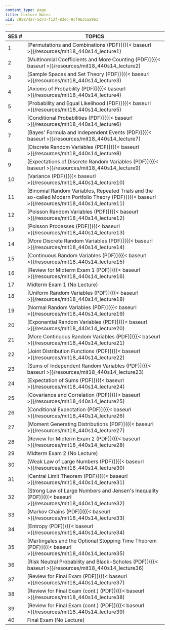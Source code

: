 ```yaml
---
content_type: page
title: Lecture Notes
uid: c9587427-5d73-f12f-83ec-0cf9635a2961
---
```


| SES # | TOPICS |
| --- | --- |
| 1 | [Permutations and Combinations (PDF)]({{< baseurl >}}/resources/mit18_440s14_lecture1) |
| 2 | [Multinomial Coefficients and More Counting (PDF)]({{< baseurl >}}/resources/mit18_440s14_lecture2) |
| 3 | [Sample Spaces and Set Theory (PDF)]({{< baseurl >}}/resources/mit18_440s14_lecture3) |
| 4 | [Axioms of Probability (PDF)]({{< baseurl >}}/resources/mit18_440s14_lecture4) |
| 5 | [Probability and Equal Likelihood (PDF)]({{< baseurl >}}/resources/mit18_440s14_lecture5) |
| 6 | [Conditional Probabilities (PDF)]({{< baseurl >}}/resources/mit18_440s14_lecture6) |
| 7 | [Bayes' Formula and Independent Events (PDF)]({{< baseurl >}}/resources/mit18_440s14_lecture7) |
| 8 | [Discrete Random Variables (PDF)]({{< baseurl >}}/resources/mit18_440s14_lecture8) |
| 9 | [Expectations of Discrete Random Variables (PDF)]({{< baseurl >}}/resources/mit18_440s14_lecture9) |
| 10 | [Variance (PDF)]({{< baseurl >}}/resources/mit18_440s14_lecture10) |
| 11 | [Binomial Random Variables, Repeated Trials and the so-called Modern Portfolio Theory (PDF)]({{< baseurl >}}/resources/mit18_440s14_lecture11) |
| 12 | [Poisson Random Variables (PDF)]({{< baseurl >}}/resources/mit18_440s14_lecture12) |
| 13 | [Poisson Processes (PDF)]({{< baseurl >}}/resources/mit18_440s14_lecture13) |
| 14 | [More Discrete Random Variables (PDF)]({{< baseurl >}}/resources/mit18_440s14_lecture14) |
| 15 | [Continuous Random Variables (PDF)]({{< baseurl >}}/resources/mit18_440s14_lecture15) |
| 16 | [Review for Midterm Exam 1 (PDF)]({{< baseurl >}}/resources/mit18_440s14_lecture16) |
| 17 | Midterm Exam 1 (No Lecture) |
| 18 | [Uniform Random Variables (PDF)]({{< baseurl >}}/resources/mit18_440s14_lecture18) |
| 19 | [Normal Random Variables (PDF)]({{< baseurl >}}/resources/mit18_440s14_lecture19) |
| 20 | [Exponential Random Variables (PDF)]({{< baseurl >}}/resources/mit18_440s14_lecture20) |
| 21 | [More Continuous Random Variables (PDF)]({{< baseurl >}}/resources/mit18_440s14_lecture21) |
| 22 | [Joint Distribution Functions (PDF)]({{< baseurl >}}/resources/mit18_440s14_lecture22) |
| 23 | [Sums of Independent Random Variables (PDF)]({{< baseurl >}}/resources/mit18_440s14_lecture23) |
| 24 | [Expectation of Sums (PDF)]({{< baseurl >}}/resources/mit18_440s14_lecture24) |
| 25 | [Covariance and Correlation (PDF)]({{< baseurl >}}/resources/mit18_440s14_lecture25) |
| 26 | [Conditional Expectation (PDF)]({{< baseurl >}}/resources/mit18_440s14_lecture26) |
| 27 | [Moment Generating Distributions (PDF)]({{< baseurl >}}/resources/mit18_440s14_lecture27) |
| 28 | [Review for Midterm Exam 2 (PDF)]({{< baseurl >}}/resources/mit18_440s14_lecture28) |
| 29 | Midterm Exam 2 (No Lecture) |
| 30 | [Weak Law of Large Numbers (PDF)]({{< baseurl >}}/resources/mit18_440s14_lecture30) |
| 31 | [Central Limit Theorem (PDF)]({{< baseurl >}}/resources/mit18_440s14_lecture31) |
| 32 | [Strong Law of Large Numbers and Jensen's Inequality (PDF)]({{< baseurl >}}/resources/mit18_440s14_lecture32) |
| 33 | [Markov Chains (PDF)]({{< baseurl >}}/resources/mit18_440s14_lecture33) |
| 34 | [Entropy (PDF)]({{< baseurl >}}/resources/mit18_440s14_lecture34) |
| 35 | [Martingales and the Optional Stopping Time Theorem (PDF)]({{< baseurl >}}/resources/mit18_440s14_lecture35) |
| 36 | [Risk Neutral Probability and Black-Scholes (PDF)]({{< baseurl >}}/resources/mit18_440s14_lecture36) |
| 37 | [Review for Final Exam (PDF)]({{< baseurl >}}/resources/mit18_440s14_lecture37) |
| 38 | [Review for Final Exam (cont.) (PDF)]({{< baseurl >}}/resources/mit18_440s14_lecture38) |
| 39 | [Review for Final Exam (cont.) (PDF)]({{< baseurl >}}/resources/mit18_440s14_lecture39) |
| 40 | Final Exam (No Lecture)